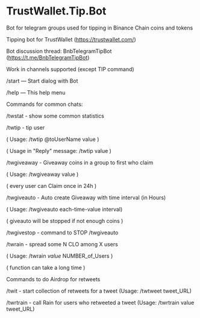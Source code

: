 # TrustWallet.Tip.Bot
Bot for telegram groups used for tipping in Binance Chain coins and tokens

Tipping bot for TrustWallet (https://trustwallet.com/)

Bot discussion thread: BnbTelegramTipBot (https://t.me/BnbTelegramTipBot)


Work in channels supported (except TIP command)

/start — Start dialog with Bot

/help — This help menu

Commands for common chats: 

/twstat - show some common statistics

/twtip - tip user

( Usage: /twtip @toUserName value )

( Usage in "Reply" message: /twtip value )

/twgiveaway - Giveaway coins in a group to first who claim

( Usage: /twgiveaway value )

( every user can Claim once in 24h )

/twgiveauto - Auto create Giveaway with time interval (in Hours)

( Usage: /twgiveauto each-time-value interval)

( giveauto will be stopped if not enough coins )

/twgivestop - command to STOP /twgiveauto

/twrain - spread some N CLO among X users 

( Usage: /twrain _value_ NUMBER_of_Users )

( function can take a long time ) 

Commands to do Airdrop for retweets

/twit - start collection of retweets for a tweet (Usage: /twtweet tweet_URL)

/twrtrain - call Rain for users who retweeted a tweet (Usage: /twrtrain value tweet_URL)
